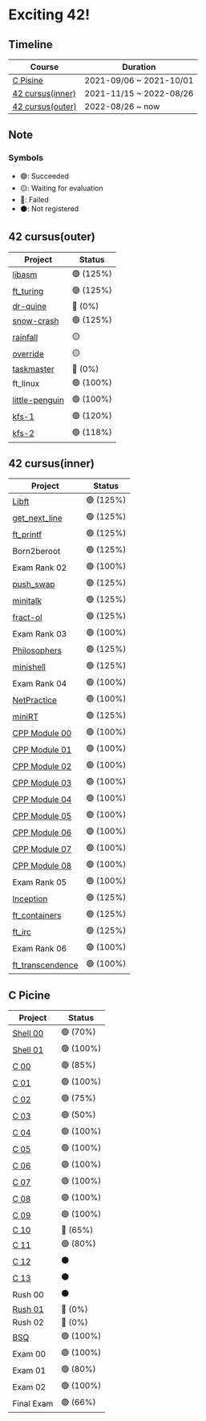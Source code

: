 # Exciting 42!

## Timeline

| Course                              | Duration                |
| ----------------------------------- | ----------------------- |
| [C Pisine](#c-picine)               | 2021-09/06 ~ 2021-10/01 |
| [42 cursus(inner)](#42-cursusinner) | 2021-11/15 ~ 2022-08/26 |
| [42 cursus(outer)](#42-cursusouter) | 2022-08/26 ~ now        |

## Note

### Symbols

- :green_circle:: Succeeded
- :yellow_circle:: Waiting for evaluation
- :red_circle:: Failed
- :black_circle:: Not registered

## 42 cursus(outer)

| Project            | Status                | 
| ------------------ | --------------------- |
| [libasm](https://github.com/exciting-42/libasm) | :green_circle: (125%) |
| [ft_turing](https://github.com/exciting-42/ft_turing) | :green_circle: (125%) |
| [dr-quine](https://github.com/exciting-42/dr-quine) | :red_circle: (0%)     |
| [snow-crash](https://github.com/exciting-42/snow-crash) | :green_circle: (125%) |
| [rainfall](https://github.com/exciting-42/rainfall) | :yellow_circle:       |
| [override](https://github.com/exciting-42/override) | :yellow_circle:       |
| [taskmaster](https://github.com/exciting-supervisord/supervisor) | :red_circle: (0%)     |
| ft_linux | :green_circle: (100%) |
| [little-penguin](https://github.com/exciting-42/little-penguin) | :green_circle: (100%) |
| [kfs-1](https://github.com/exciting-kfs/kfs) | :green_circle: (120%) |
| [kfs-2](https://github.com/exciting-kfs/kfs) | :green_circle: (118%) |

## 42 cursus(inner)

| Project          | Status                | 
| ---------------- | --------------------- |
| [Libft](https://github.com/exciting-42/libft) | :green_circle: (125%) |
| [get_next_line](https://github.com/exciting-42/get_next_line) | :green_circle: (125%) |
| [ft_printf](https://github.com/exciting-42/ft_printf) | :green_circle: (125%) |
| Born2beroot | :green_circle: (125%) |
| Exam Rank 02 | :green_circle: (100%) |
| [push_swap](https://github.com/exciting-42/push_swap) | :green_circle: (125%) |
| [minitalk](https://github.com/exciting-42/minitalk) | :green_circle: (125%) |
| [fract-ol](https://github.com/exciting-42/fract-ol) | :green_circle: (125%) |
| Exam Rank 03 | :green_circle: (100%) |
| [Philosophers](https://github.com/exciting-42/philosophers) | :green_circle: (125%) |
| [minishell](https://github.com/exciting-42/minishell) | :green_circle: (125%) |
| Exam Rank 04 | :green_circle: (100%) |
| [NetPractice](https://github.com/exciting-42/netpractice) | :green_circle: (100%) |
| [miniRT](https://github.com/exciting-42/minirt) | :green_circle: (125%) |
| [CPP Module 00](https://github.com/exciting-42/cpp00) | :green_circle: (100%) |
| [CPP Module 01](https://github.com/exciting-42/cpp01) | :green_circle: (100%) |
| [CPP Module 02](https://github.com/exciting-42/cpp02) | :green_circle: (100%) |
| [CPP Module 03](https://github.com/exciting-42/cpp03) | :green_circle: (100%) |
| [CPP Module 04](https://github.com/exciting-42/cpp04) | :green_circle: (100%) |
| [CPP Module 05](https://github.com/exciting-42/cpp05) | :green_circle: (100%) |
| [CPP Module 06](https://github.com/exciting-42/cpp06) | :green_circle: (100%) |
| [CPP Module 07](https://github.com/exciting-42/cpp07) | :green_circle: (100%) |
| [CPP Module 08](https://github.com/exciting-42/cpp08) | :green_circle: (100%) |
| Exam Rank 05 | :green_circle: (100%) |
| [Inception](https://github.com/exciting-42/inception) | :green_circle: (125%) |
| [ft_containers](https://github.com/exciting-42/ft_containers) | :green_circle: (125%) |
| [ft_irc](https://github.com/exciting-IRC/IRC) | :green_circle: (125%) |
| Exam Rank 06 | :green_circle: (100%) |
| [ft_transcendence](https://github.com/exciting-transcendence/transcendence) | :green_circle: (100%) |

## C Picine

| Project    | Status                | 
| ---------- | --------------------- |
| [Shell 00](https://github.com/exciting-42/shell00) | :green_circle: (70%)  |
| [Shell 01](https://github.com/exciting-42/shell01) | :green_circle: (100%) |
| [C 00](https://github.com/exciting-42/c00) | :green_circle: (85%)  |
| [C 01](https://github.com/exciting-42/c01) | :green_circle: (100%) |
| [C 02](https://github.com/exciting-42/c02) | :green_circle: (75%)  |
| [C 03](https://github.com/exciting-42/c03) | :green_circle: (50%)  |
| [C 04](https://github.com/exciting-42/c04) | :green_circle: (100%) |
| [C 05](https://github.com/exciting-42/c05) | :green_circle: (100%) |
| [C 06](https://github.com/exciting-42/c06) | :green_circle: (100%) |
| [C 07](https://github.com/exciting-42/c07) | :green_circle: (100%) |
| [C 08](https://github.com/exciting-42/c08) | :green_circle: (100%) |
| [C 09](https://github.com/exciting-42/c09) | :green_circle: (100%) |
| [C 10](https://github.com/exciting-42/c10) | :red_circle:   (65%)  |
| [C 11](https://github.com/exciting-42/c11) | :green_circle: (80%)  |
| [C 12](https://github.com/exciting-42/c12) | :black_circle:        |
| [C 13](https://github.com/exciting-42/c13) | :black_circle:        |
| Rush 00 | :black_circle:        |
| [Rush 01](https://github.com/exciting-42/rush01) | :red_circle:   (0%)   |
| Rush 02 | :red_circle:   (0%)   |
| [BSQ](https://github.com/exciting-42/bsq) | :green_circle: (100%) |
| Exam 00    | :green_circle: (100%) |
| Exam 01    | :green_circle: (80%)  |
| Exam 02    | :green_circle: (100%) |
| Final Exam | :green_circle: (66%)  |
